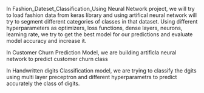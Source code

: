In Fashion_Dateset_Classification_Using Neural Network project, we will try to load fashion data from keras library and using artifical neural network will try to segment different categories of classes in that dataset.
Using different hyperparameters as optimizers, loss functions, dense layers, neurons, learning rate, we try to get the best model for our predictions and evaluate model accuracy
and increase it.

In Customer Churn Prediction Model, we are building artificla neural network to predict customer churn class

In Handwritten digits Classification model, we are trying to classify the dgits using multi layer preceptron and different hyperparametrs to predict accurately 
the class of digits.
